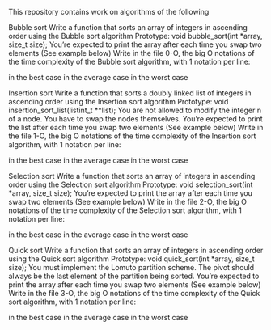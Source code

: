 This repository contains work on algorithms of the following

Bubble sort Write a function that sorts an array of integers in ascending order using the Bubble sort algorithm
Prototype: void bubble_sort(int *array, size_t size); You’re expected to print the array after each time you swap two elements (See example below) Write in the file 0-O, the big O notations of the time complexity of the Bubble sort algorithm, with 1 notation per line:

in the best case in the average case in the worst case

Insertion sort Write a function that sorts a doubly linked list of integers in ascending order using the Insertion sort algorithm
Prototype: void insertion_sort_list(listint_t **list); You are not allowed to modify the integer n of a node. You have to swap the nodes themselves. You’re expected to print the list after each time you swap two elements (See example below) Write in the file 1-O, the big O notations of the time complexity of the Insertion sort algorithm, with 1 notation per line:

in the best case in the average case in the worst case

Selection sort Write a function that sorts an array of integers in ascending order using the Selection sort algorithm
Prototype: void selection_sort(int *array, size_t size); You’re expected to print the array after each time you swap two elements (See example below) Write in the file 2-O, the big O notations of the time complexity of the Selection sort algorithm, with 1 notation per line:

in the best case in the average case in the worst case

Quick sort Write a function that sorts an array of integers in ascending order using the Quick sort algorithm
Prototype: void quick_sort(int *array, size_t size); You must implement the Lomuto partition scheme. The pivot should always be the last element of the partition being sorted. You’re expected to print the array after each time you swap two elements (See example below) Write in the file 3-O, the big O notations of the time complexity of the Quick sort algorithm, with 1 notation per line:

in the best case in the average case in the worst case

